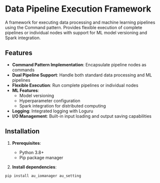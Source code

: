 # Data Pipeline Execution Framework

A framework for executing data processing and machine learning pipelines using the Command pattern. Provides flexible execution of complete pipelines or individual nodes with support for ML model versioning and Spark integration.

## Features

- **Command Pattern Implementation**: Encapsulate pipeline nodes as commands
- **Dual Pipeline Support**: Handle both standard data processing and ML pipelines
- **Flexible Execution**: Run complete pipelines or individual nodes
- **ML Features**:
  - Model versioning
  - Hyperparameter configuration
  - Spark integration for distributed computing
- **Logging**: Integrated logging with Loguru
- **I/O Management**: Built-in input loading and output saving capabilities

## Installation

1. **Prerequisites**:
   - Python 3.8+
   - Pip package manager

2. **Install dependencies**:
```bash
pip install au_iomanager au_setting